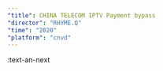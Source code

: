 ```yaml
---
"title": CHINA TELECOM IPTV Payment bypass
"director": "RHYME.Q"
"time": "2020"
"platform": "cnvd"
---
```


:text-an-next